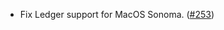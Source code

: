 - Fix Ledger support for MacOS Sonoma. ([#253](https://github.com/strangelove-ventures/noble/pull/253))
